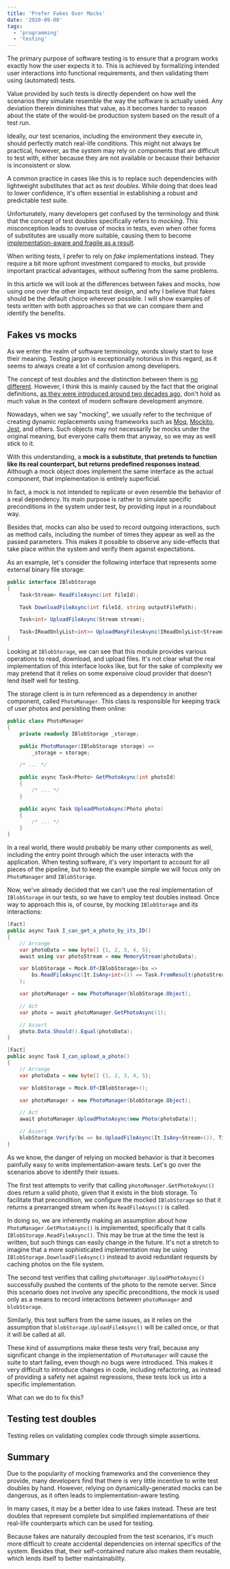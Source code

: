 ```yaml
---
title: 'Prefer Fakes Over Mocks'
date: '2020-09-08'
tags:
  - 'programming'
  - 'testing'
---
```


The primary purpose of software testing is to ensure that a program works exactly how the user expects it to. This is achieved by formalizing intended user interactions into functional requirements, and then validating them using (automated) tests.

Value provided by such tests is directly dependent on how well the scenarios they simulate resemble the way the software is actually used. Any deviation therein diminishes that value, as it becomes harder to reason about the state of the would-be production system based on the result of a test run.

Ideally, our test scenarios, including the environment they execute in, should perfectly match real-life conditions. This might not always be practical, however, as the system may rely on components that are difficult to test with, either because they are not available or because their behavior is inconsistent or slow.

A common practice in cases like this is to replace such dependencies with lightweight substitutes that act as _test doubles_. While doing that does lead to lower confidence, it's often essential in establishing a robust and predictable test suite.

Unfortunately, many developers get confused by the terminology and think that the concept of test doubles specifically refers to _mocking_. This misconception leads to overuse of mocks in tests, even when other forms of substitutes are usually more suitable, causing them to become [implementation-aware and fragile as a result](/blog/unit-testing-is-overrated).

When writing tests, I prefer to rely on _fake_ implementations instead. They require a bit more upfront investment compared to mocks, but provide important practical advantages, without suffering from the same problems.

In this article we will look at the differences between fakes and mocks, how using one over the other impacts test design, and why I believe that fakes should be the default choice wherever possible. I will show examples of tests written with both approaches so that we can compare them and identify the benefits.

## Fakes vs mocks

As we enter the realm of software terminology, words slowly start to lose their meaning. Testing jargon is exceptionally notorious in this regard, as it seems to always create a lot of confusion among developers.

The concept of test doubles and the distinction between them is [no different](https://stackoverflow.com/questions/346372/whats-the-difference-between-faking-mocking-and-stubbing). However, I think this is mainly caused by the fact that the original definitions, [as they were introduced around two decades ago](https://en.wikipedia.org/wiki/Mock_object#Mocks.2C_fakes.2C_and_stubs), don't hold as much value in the context of modern software development anymore.

Nowadays, when we say "mocking", we usually refer to the technique of creating dynamic replacements using frameworks such as [Moq](https://github.com/moq/moq4), [Mockito](https://github.com/mockito/mockito), [Jest](https://github.com/facebook/jest), and others. Such objects may not necessarily be mocks under the original meaning, but everyone calls them that anyway, so we may as well stick to it.

With this understanding, a **mock is a substitute, that pretends to function like its real counterpart, but returns predefined responses instead**. Although a mock object does implement the same interface as the actual component, that implementation is entirely superficial.

In fact, a mock is not intended to replicate or even resemble the behavior of a real dependency. Its main purpose is rather to simulate specific preconditions in the system under test, by providing input in a roundabout way.

Besides that, mocks can also be used to record outgoing interactions, such as method calls, including the number of times they appear as well as the passed parameters. This makes it possible to observe any side-effects that take place within the system and verify them against expectations.

As an example, let's consider the following interface that represents some external binary file storage:

```csharp
public interface IBlobStorage
{
    Task<Stream> ReadFileAsync(int fileId);

    Task DownloadFileAsync(int fileId, string outputFilePath);

    Task<int> UploadFileAsync(Stream stream);

    Task<IReadOnlyList<int>> UploadManyFilesAsync(IReadOnlyList<Stream> streams);
}
```

Looking at `IBlobStorage`, we can see that this module provides various operations to read, download, and upload files. It's not clear what the real implementation of this interface looks like, but for the sake of complexity we may pretend that it relies on some expensive cloud provider that doesn't lend itself well for testing.

The storage client is in turn referenced as a dependency in another component, called `PhotoManager`. This class is responsible for keeping track of user photos and persisting them online:

```csharp
public class PhotoManager
{
    private readonly IBlobStorage _storage;

    public PhotoManager(IBlobStorage storage) =>
        _storage = storage;

    /* ... */

    public async Task<Photo> GetPhotoAsync(int photoId)
    {
        /* ... */
    }

    public async Task UploadPhotoAsync(Photo photo)
    {
        /* ... */
    }
}
```

In a real world, there would probably be many other components as well, including the entry point through which the user interacts with the application. When testing software, it's very important to account for all pieces of the pipeline, but to keep the example simple we will focus only on `PhotoManager` and `IBlobStorage`.

Now, we've already decided that we can't use the real implementation of `IBlobStorage` in our tests, so we have to employ test doubles instead. Once way to approach this is, of course, by mocking `IBlobStorage` and its interactions:

```csharp
[Fact]
public async Task I_can_get_a_photo_by_its_ID()
{
    // Arrange
    var photoData = new byte[] {1, 2, 3, 4, 5};
    await using var photoStream = new MemoryStream(photoData);

    var blobStorage = Mock.Of<IBlobStorage>(bs =>
        bs.ReadFileAsync(It.IsAny<int>()) == Task.FromResult(photoStream)
    );

    var photoManager = new PhotoManager(blobStorage.Object);

    // Act
    var photo = await photoManager.GetPhotoAsync(1);

    // Assert
    photo.Data.Should().Equal(photoData);
}

[Fact]
public async Task I_can_upload_a_photo()
{
    // Arrange
    var photoData = new byte[] {1, 2, 3, 4, 5};

    var blobStorage = Mock.Of<IBlobStorage>();

    var photoManager = new PhotoManager(blobStorage.Object);

    // Act
    await photoManager.UploadPhotoAsync(new Photo(photoData));

    // Assert
    blobStorage.Verify(bs => bs.UploadFileAsync(It.IsAny<Stream>()), Times.Once());
}
```

As we know, the danger of relying on mocked behavior is that it becomes painfully easy to write implementation-aware tests. Let's go over the scenarios above to identify their issues.

The first test attempts to verify that calling `photoManager.GetPhotoAsync()` does return a valid photo, given that it exists in the blob storage. To facilitate that precondition, we configure the mocked `IBlobStorage` so that it returns a prearranged stream when its `ReadFileAsync()` is called.

In doing so, we are inherently making an assumption about how `PhotoManager.GetPhotoAsync()` is implemented, specifically that it calls `IBlobStorage.ReadFileAsync()`. This may be true at the time the test is written, but such things can easily change in the future. It's not a stretch to imagine that a more sophisticated implementation may be using `IBlobStorage.DownloadFileAsync()` instead to avoid redundant requests by caching photos on the file system.

The second test verifies that calling `photoManager.UploadPhotoAsync()` successfully pushed the contents of the photo to the remote server. Since this scenario does not involve any specific preconditions, the mock is used only as a means to record interactions between `photoManager` and `blobStorage`.

Similarly, this test suffers from the same issues, as it relies on the assumption that `blobStorage.UploadFileAsync()` will be called once, or that it will be called at all.

These kind of assumptions make these tests very frail, because any significant change in the implementation of `PhotoManager` will cause the suite to start failing, even though no bugs were introduced. This makes it very difficult to introduce changes in code, including refactoring, as instead of providing a safety net against regressions, these tests lock us into a specific implementation.

What can we do to fix this?

## Testing test doubles

Testing relies on validating complex code through simple assertions.

## Summary

Due to the popularity of mocking frameworks and the convenience they provide, many developers find that there is very little incentive to write test doubles by hand. However, relying on dynamically-generated mocks can be dangerous, as it often leads to implementation-aware testing.

In many cases, it may be a better idea to use fakes instead. These are test doubles that represent complete but simplified implementations of their real-life counterparts which can be used for testing.

Because fakes are naturally decoupled from the test scenarios, it's much more difficult to create accidental dependencies on internal specifics of the system. Besides that, their self-contained nature also makes them reusable, which lends itself to better maintainability.
